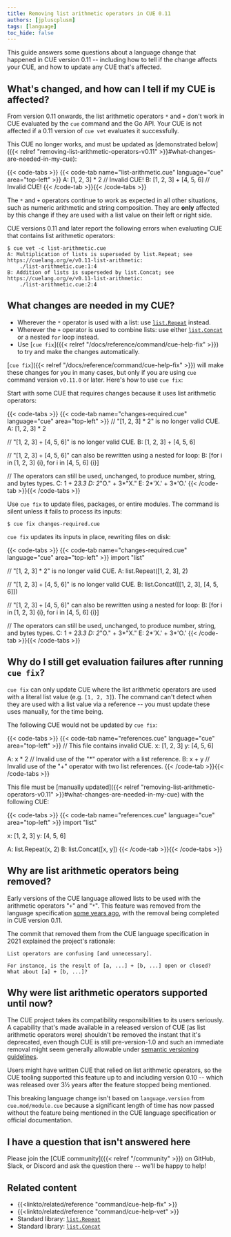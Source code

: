 ```yaml
---
title: Removing list arithmetic operators in CUE 0.11
authors: [jpluscplusm]
tags: [language]
toc_hide: false
---
```


This guide answers some questions about a language change that happened in CUE
version 0.11 -- including how to tell if the change affects your CUE, and how
to update any CUE that's affected.

## What's changed, and how can I tell if my CUE is affected?

From version 0.11 onwards, the list arithmetic operators `*` and `+` don't work
in CUE evaluated by the `cue` command and the Go API.
Your CUE is not affected if a 0.11 version of `cue vet` evaluates it successfully.

<!--more-->

This CUE no longer works, and must be updated as
[demonstrated below]({{< relref "removing-list-arithmetic-operators-v0.11" >}}#what-changes-are-needed-in-my-cue):

{{< code-tabs >}}
{{< code-tab name="list-arithmetic.cue" language="cue" area="top-left" >}}
A: [1, 2, 3] * 2         // Invalid CUE!
B: [1, 2, 3] + [4, 5, 6] // Invalid CUE!
{{< /code-tab >}}{{< /code-tabs >}}

The `*` and `+` operators continue to work as expected in all other situations,
such as numeric arithmetic and string composition.
They are **only** affected by this change if they are used with a list value on
their left or right side.

CUE versions 0.11 and later report the following errors when evaluating CUE
that contains list arithmetic operators:

````text { title="TERMINAL" type="terminal" codeToCopy="Y3VlIHZldCAtYyBsaXN0LWFyaXRobWV0aWMuY3Vl" }
$ cue vet -c list-arithmetic.cue
A: Multiplication of lists is superseded by list.Repeat; see https://cuelang.org/e/v0.11-list-arithmetic:
    ./list-arithmetic.cue:1:4
B: Addition of lists is superseded by list.Concat; see https://cuelang.org/e/v0.11-list-arithmetic:
    ./list-arithmetic.cue:2:4
````

## What changes are needed in my CUE?

- Wherever the `*` <!--vim*--> operator is used with a list:
  use [`list.Repeat`](/go/pkg/list#Repeat) instead.
- Wherever the `+` operator is used to combine lists:
  use either [`list.Concat`](/go/pkg/list#Concat) or a nested `for` loop instead.
- Use [`cue fix`]({{< relref "/docs/reference/command/cue-help-fix" >}}) to try
  and make the changes automatically.

[`cue fix`]({{< relref "/docs/reference/command/cue-help-fix" >}})
will make these changes for you in many cases, but only if you are using `cue`
command version `v0.11.0` or later. Here's how to use `cue fix`:

Start with some CUE that requires changes because it uses list arithmetic operators:

{{< code-tabs >}}
{{< code-tab name="changes-required.cue" language="cue" area="top-left" >}}
// "[1, 2, 3] * 2" is no longer valid CUE.
A: [1, 2, 3] * 2

// "[1, 2, 3] + [4, 5, 6]" is no longer valid CUE.
B: [1, 2, 3] + [4, 5, 6]

// "[1, 2, 3] + [4, 5, 6]" can also be rewritten using a nested for loop:
B: [for i in [1, 2, 3] {i}, for i in [4, 5, 6] {i}]

// The operators can still be used, unchanged, to produce number, string, and bytes types.
C: 1 + 2*3.3
D: 2*"O." + 3*"X."
E: 2*'X.' + 3*'O.'
{{< /code-tab >}}{{< /code-tabs >}}

Use `cue fix` to update files, packages, or entire modules.
The command is silent unless it fails to process its inputs:

````text { title="TERMINAL" type="terminal" codeToCopy="Y3VlIGZpeCBjaGFuZ2VzLXJlcXVpcmVkLmN1ZQ==" }
$ cue fix changes-required.cue
````

`cue fix` updates its inputs in place, rewriting files on disk:

{{< code-tabs >}}
{{< code-tab name="changes-required.cue" language="cue" area="top-left" >}}
import "list"

// "[1, 2, 3] * 2" is no longer valid CUE.
A: list.Repeat([1, 2, 3], 2)

// "[1, 2, 3] + [4, 5, 6]" is no longer valid CUE.
B: list.Concat([[1, 2, 3], [4, 5, 6]])

// "[1, 2, 3] + [4, 5, 6]" can also be rewritten using a nested for loop:
B: [for i in [1, 2, 3] {i}, for i in [4, 5, 6] {i}]

// The operators can still be used, unchanged, to produce number, string, and bytes types.
C: 1 + 2*3.3
D: 2*"O." + 3*"X."
E: 2*'X.' + 3*'O.'
{{< /code-tab >}}{{< /code-tabs >}}

## Why do I still get evaluation failures after running `cue fix`?

`cue fix` can only update CUE where the list arithmetic operators are used with
a literal list value (e.g. `[1, 2, 3]`). The command can't detect when they
are used with a list value via a reference -- you must update these uses
manually, for the time being.

The following CUE would not be updated by `cue fix`:

{{< code-tabs >}}
{{< code-tab name="references.cue" language="cue" area="top-left" >}}
// This file contains invalid CUE.
x: [1, 2, 3]
y: [4, 5, 6]

A: x * 2 // Invalid use of the "*" operator with a list reference.
B: x + y // Invalid use of the "+" operator with two list references.
{{< /code-tab >}}{{< /code-tabs >}}

This file must be
[manually updated]({{< relref "removing-list-arithmetic-operators-v0.11" >}}#what-changes-are-needed-in-my-cue)
with the following CUE:

{{< code-tabs >}}
{{< code-tab name="references.cue" language="cue" area="top-left" >}}
import "list"

x: [1, 2, 3]
y: [4, 5, 6]

A: list.Repeat(x, 2)
B: list.Concat([x, y])
{{< /code-tab >}}{{< /code-tabs >}}
## Why are list arithmetic operators being removed?
<!-- TODO(jcm): move to a separate page, cf https://cuelang.org/cl/1200357/comment/9a648a4e_2a2d2c90/ -->

Early versions of the CUE language allowed lists to be used with the arithmetic
operators "`+`" and "`*`". This feature was removed from the language specification
[some years ago](https://github.com/cue-lang/cue/commit/172f0060cd405f30c5873b793e44300e1a3588cb),
with the removal being completed in CUE version 0.11.

The commit that removed them from the CUE language specification in 2021
explained the project's rationale:

```
List operators are confusing [and unnecessary].

For instance, is the result of [a, ...] + [b, ...] open or closed?
What about [a] + [b, ...]?
```

## Why were list arithmetic operators supported until now?
<!-- TODO(jcm): move to a separate page, cf https://cuelang.org/cl/1200357/comment/9a648a4e_2a2d2c90/ -->

The CUE project takes its compatibility responsibilities to its users
seriously. A capability that's made available in a released version of CUE (as
list arithmetic operators were) shouldn't be removed the instant that it's
deprecated, even though CUE is still pre-version-1.0 and such an immediate
removal might seem generally allowable under
[semantic versioning guidelines](https://semver.org/#spec-item-5).

Users might have written CUE that relied on list arithmetic operators, so
the CUE tooling supported this feature up to and including version 0.10 --
which was released over 3½ years after the feature stopped being mentioned.

This breaking language change isn't based on `language.version` from
`cue.mod/module.cue` because a significant length of time has now passed
without the feature being mentioned in the CUE language specification or
official documentation.

## I have a question that isn't answered here

Please join the [CUE community]({{< relref "/community" >}}) on GitHub, Slack,
or Discord and ask the question there -- we'll be happy to help!

## Related content

- {{<linkto/related/reference "command/cue-help-fix" >}}
- {{<linkto/related/reference "command/cue-help-vet" >}}
- Standard library: [`list.Repeat`](/go/pkg/list#Repeat)
- Standard library: [`list.Concat`](/go/pkg/list#Concat)
